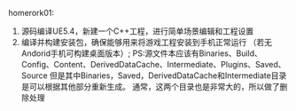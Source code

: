 homerork01:
1. 源码编译UE5.4，新建一个C++工程，进行简单场景编辑和工程设置
2. 编译并构建安装包，确保能够用来将游戏工程安装到手机正常运行
（若无Andorid手机可构建桌面版本）;
PS:源文件本应该有Binaries、Build、Config、Content、DerivedDataCache、Intermediate、Plugins、Saved、Source
但是其中Binaries，Saved，DerivedDataCache和Intermediate目录是可以根据其他部分重新生成。
通常，这两个目录也是非常大的，所以做了删除处理
